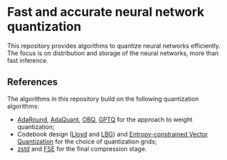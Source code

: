 # Fast and accurate neural network quantization

This repository provides algorithms to quantize neural networks efficiently.
The focus is on distribution and storage of the neural networks, more than fast inference.

## References

The algorithms in this repository build on the following quantization algorithms:
* [AdaRound](https://arxiv.org/abs/2004.10568), [AdaQuant](https://arxiv.org/abs/2006.10518), [OBQ](https://arxiv.org/abs/2208.11580), [GPTQ](https://arxiv.org/abs/2210.17323) for the approach to weight quantization;
* Codebook design ([Lloyd](https://en.wikipedia.org/wiki/Lloyd%27s_algorithm) and [LBG](https://en.wikipedia.org/wiki/Linde%E2%80%93Buzo%E2%80%93Gray_algorithm)) and [Entropy-constrained Vector Quantization](https://www.researchgate.net/publication/236340572_Entropy-Constrained_Vector_Quantization) for the choice of quantization grids;
* [zstd](https://github.com/facebook/zstd) and [FSE](https://github.com/Cyan4973/FiniteStateEntropy) for the final compression stage.
